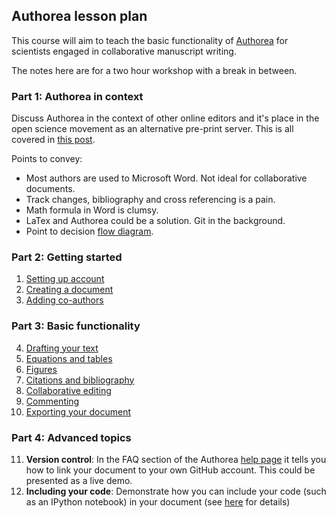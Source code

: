 ## Authorea lesson plan

This course will aim to teach the basic functionality of [Authorea](https://authorea.com/) for scientists engaged in 
collaborative manuscript writing. 

The notes here are for a two hour workshop with a break in between.

### Part 1: Authorea in context

Discuss Authorea in the context of other online editors and it's place in the open science movement as an
alternative pre-print server. This is all covered in [this post](http://resbaz.tumblr.com/post/88732843274/authorea-a-review).

Points to convey:
* Most authors are used to Microsoft Word. Not ideal for collaborative documents.
* Track changes, bibliography and cross referencing is a pain.
* Math formula in Word is clumsy.
* LaTex and Authorea could be a solution. Git in the background.
* Point to decision [flow diagram](https://docs.google.com/presentation/d/1JQA6NyItxiKtkmGBWiGL9Bqk0asU064Cr3FF1ZT_nq8/edit#slide=id.p).

### Part 2: Getting started

1. [Setting up account](01_Setup/setup.md)
2. [Creating a document](02_Create/create.md)
3. [Adding co-authors](03_AddCollaborators/addCollaborators.md)

### Part 3: Basic functionality

4. [Drafting your text](04_DraftingLatex/draftingLatex.md)
5. [Equations and tables](05_EquationsTables/InsertingEquations.md)
6. [Figures](06_Figures/insertingFigures.md)
7. [Citations and bibliography](07_Citations/insertingCitations.md)
8. [Collaborative editing](08_collaborativeEditing/collaborating.md)
9. [Commenting](09_commenting/commenting.md)
10. [Exporting your document](10_exportingDocument/exportingFinalDocument.md)

### Part 4: Advanced topics

11. **Version control**: In the FAQ section of the Authorea [help page](https://www.authorea.com/help) it tells you how to link your document to your own GitHub account. This could be presented as a live demo.
12. **Including your code**: Demonstrate how you can include your code (such as an IPython notebook) in your document (see 
[here](https://www.authorea.com/users/3/articles/3904/_show_article) for details)

